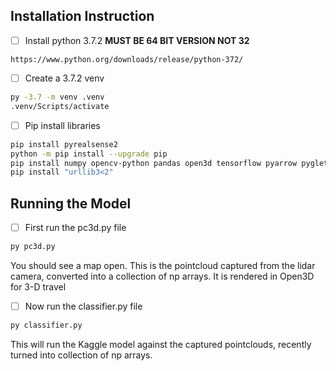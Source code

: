 ## Installation Instruction
- [ ] Install python 3.7.2  **MUST BE 64 BIT VERSION NOT 32**
```
https://www.python.org/downloads/release/python-372/
```
- [ ] Create a 3.7.2 venv
```bash
py -3.7 -m venv .venv
.venv/Scripts/activate
```
- [ ] Pip install libraries
```bash
pip install pyrealsense2
python -m pip install --upgrade pip
pip install numpy opencv-python pandas open3d tensorflow pyarrow pyglet==1.4.9
pip install "urllib3<2"
```

## Running the Model
- [ ] First run the pc3d.py file
```bash
py pc3d.py
```
You should see a map open. This is the pointcloud captured from the lidar camera, converted into a collection of np arrays. It is rendered in Open3D for 3-D travel
- [ ] Now run the classifier.py file
```bash
py classifier.py
```
This will run the Kaggle model against the captured pointclouds, recently turned into collection of np arrays. 
